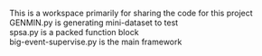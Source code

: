 This is a workspace primarily for sharing the code for this project<br>
GENMIN.py is generating mini-dataset to test<br>
spsa.py is a packed function block<br>
big-event-supervise.py is the main framework<br>
